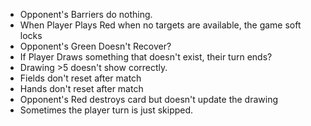 - Opponent's Barriers do nothing.
- When Player Plays Red when no targets are available, the game soft locks
- Opponent's Green Doesn't Recover?
- If Player Draws something that doesn't exist, their turn ends?
- Drawing >5 doesn't show correctly.
- Fields don't reset after match
- Hands don't reset after match
- Opponent's Red destroys card but doesn't update the drawing
- Sometimes the player turn is just skipped.
